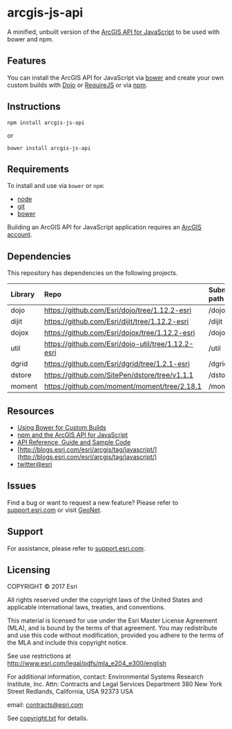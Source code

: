 # arcgis-js-api

A minified, unbuilt version of the [ArcGIS API for JavaScript](https://developers.arcgis.com/javascript/) to be used with bower and npm.

## Features
You can install the ArcGIS API for JavaScript via [bower](http://bower.io/) and create your own custom builds with [Dojo](http://dojotoolkit.org/) or [RequireJS](http://requirejs.org/) or via [npm](https://www.npmjs.com/package/arcgis-js-api).

## Instructions

```
npm install arcgis-js-api
```

or

```
bower install arcgis-js-api
```

## Requirements

To install and use via `bower` or `npm`:

* [node](http://nodejs.org/)
* [git](http://git-scm.org/)
* [bower](http://bower.io/)

Building an ArcGIS API for JavaScript application requires an [ArcGIS account](https://developers.arcgis.com).

## Dependencies
This repository has dependencies on the following projects.

| Library | Repo | Submodule path |
| :------ |:---- |:-------------- |
| dojo  | https://github.com/Esri/dojo/tree/1.12.2-esri   | /dojo |
| dijit | https://github.com/Esri/dijit/tree/1.12.2-esri  | /dijit |
| dojox | https://github.com/Esri/dojox/tree/1.12.2-esri  | /dojox |
| util | https://github.com/Esri/dojo-util/tree/1.12.2-esri    | /util |
| dgrid | https://github.com/Esri/dgrid/tree/1.2.1-esri  | /dgrid |
| dstore | https://github.com/SitePen/dstore/tree/v1.1.1 | /dstore |
| moment | https://github.com/moment/moment/tree/2.18.1 | /moment |

## Resources

* [Using Bower for Custom Builds](https://developers.arcgis.com/javascript/latest/guide/using-bower/index.html)
* [npm and the ArcGIS API for JavaScript](https://community.esri.com/community/developers/web-developers/arcgis-api-for-javascript/blog/2017/04/13/npm-and-arcgis-api-for-javascript-43)
* [API Reference, Guide and Sample Code](https://developers.arcgis.com/javascript/)
* [http://blogs.esri.com/esri/arcgis/tag/javascript/](http://blogs.esri.com/esri/arcgis/tag/javascript/)
* [twitter@esri](http://twitter.com/esri)

## Issues

Find a bug or want to request a new feature?  Please refer to [support.esri.com](http://support.esri.com/) or visit [GeoNet](https://geonet.esri.com/community/developers/web-developers/arcgis-api-for-javascript).

## Support
For assistance, please refer to [support.esri.com](http://support.esri.com/).

## Licensing
COPYRIGHT © 2017 Esri

All rights reserved under the copyright laws of the United States
and applicable international laws, treaties, and conventions.

This material is licensed for use under the Esri Master License
Agreement (MLA), and is bound by the terms of that agreement.
You may redistribute and use this code without modification,
provided you adhere to the terms of the MLA and include this
copyright notice.

See use restrictions at http://www.esri.com/legal/pdfs/mla_e204_e300/english

For additional information, contact:
Environmental Systems Research Institute, Inc.
Attn: Contracts and Legal Services Department
380 New York Street
Redlands, California, USA 92373
USA

email: contracts@esri.com

See [copyright.txt](copyright.txt) for details.
